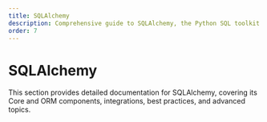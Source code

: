 ```yaml
---
title: SQLAlchemy
description: Comprehensive guide to SQLAlchemy, the Python SQL toolkit and ORM.
order: 7
---
```


# SQLAlchemy

This section provides detailed documentation for SQLAlchemy, covering its Core and ORM components, integrations, best practices, and advanced topics.
